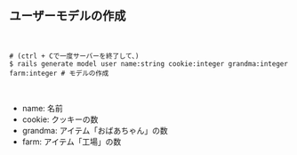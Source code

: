 ##  ユーザーモデルの作成

<br />

```
# (ctrl + Cで一度サーバーを終了して、)
$ rails generate model user name:string cookie:integer grandma:integer farm:integer # モデルの作成
```

<br />

* name: 名前
* cookie: クッキーの数
* grandma: アイテム「おばあちゃん」の数
* farm: アイテム「工場」の数